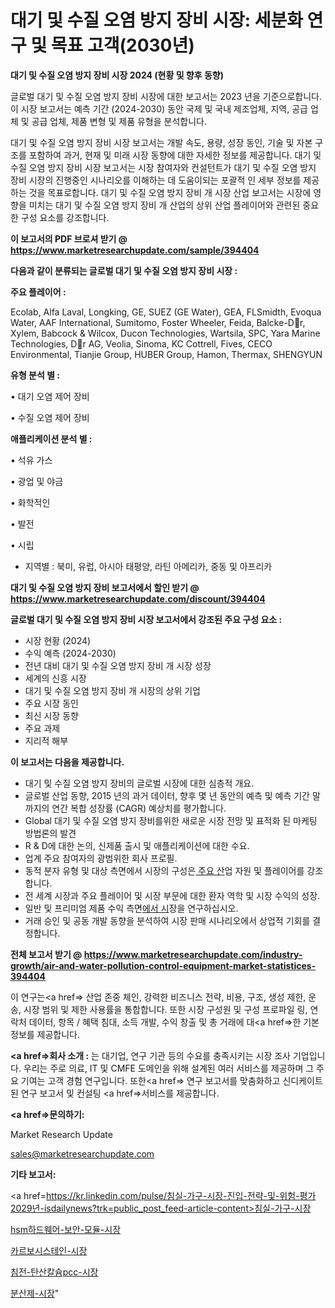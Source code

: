 # 대기 및 수질 오염 방지 장비 시장: 세분화 연구 및 목표 고객(2030년)

<strong>대기 및 수질 오염 방지 장비 시장 2024 (현황 및 향후 동향)</strong>

글로벌 대기 및 수질 오염 방지 장비 시장에 대한 보고서는 2023 년을 기준으로합니다.이 시장 보고서는 예측 기간 (2024-2030) 동안 국제 및 국내 제조업체, 지역, 공급 업체 및 공급 업체, 제품 변형 및 제품 유형을 분석합니다.

대기 및 수질 오염 방지 장비 시장 보고서는 개발 속도, 용량, 성장 동인, 기술 및 자본 구조를 포함하여 과거, 현재 및 미래 시장 동향에 대한 자세한 정보를 제공합니다. 대기 및 수질 오염 방지 장비 시장 보고서는 시장 참여자와 컨설턴트가 대기 및 수질 오염 방지 장비 시장의 진행중인 시나리오를 이해하는 데 도움이되는 포괄적 인 세부 정보를 제공하는 것을 목표로합니다. 대기 및 수질 오염 방지 장비 개 시장 산업 보고서는 시장에 영향을 미치는 대기 및 수질 오염 방지 장비 개 산업의 상위 산업 플레이어와 관련된 중요한 구성 요소를 강조합니다.



<strong>이 보고서의 PDF 브로셔 받기 @ <a href=https://www.marketresearchupdate.com/sample/394404>https://www.marketresearchupdate.com/sample/394404</a></strong>



<strong>다음과 같이 분류되는 글로벌 대기 및 수질 오염 방지 장비 시장 :</strong>



<strong>주요 플레이어 :</strong>

Ecolab, Alfa Laval, Longking, GE, SUEZ (GE Water), GEA, FLSmidth, Evoqua Water, AAF International, Sumitomo, Foster Wheeler, Feida, Balcke-Dr, Xylem, Babcock & Wilcox, Ducon Technologies, Wartsila, SPC, Yara Marine Technologies, Dr AG, Veolia, Sinoma, KC Cottrell, Fives, CECO Environmental, Tianjie Group, HUBER Group, Hamon, Thermax, SHENGYUN



<strong>유형 분석 별 :</strong>

• 대기 오염 제어 장비

• 수질 오염 제어 장비



<strong>애플리케이션 분석 별 :</strong>

• 석유 가스

• 광업 및 야금

• 화학적인

• 발전

• 시립

<ul>
  <li>지역별 : 북미, 유럽, 아시아 태평양, 라틴 아메리카, 중동 및 아프리카</li>
</ul>


<strong>대기 및 수질 오염 방지 장비 보고서에서 할인 받기 @ <a href=https://www.marketresearchupdate.com/discount/394404>https://www.marketresearchupdate.com/discount/394404</a></strong>



<strong>글로벌 대기 및 수질 오염 방지 장비 시장 보고서에서 강조된 주요 구성 요소 :</strong>
<ul>
  <li>시장 현황 (2024)</li>
  <li>수익 예측 (2024-2030)</li>
  <li>전년 대비 대기 및 수질 오염 방지 장비 개 시장 성장</li>
  <li>세계의 신흥 시장</li>
  <li>대기 및 수질 오염 방지 장비 개 시장의 상위 기업</li>
  <li>주요 시장 동인</li>
  <li>최신 시장 동향</li>
  <li>주요 과제</li>
  <li>지리적 해부</li>
</ul>


<strong>이 보고서는 다음을 제공합니다.</strong>
<ul>
  <li>대기 및 수질 오염 방지 장비의 글로벌 시장에 대한 심층적 개요.</li>
  <li>글로벌 산업 동향, 2015 년의 과거 데이터, 향후 몇 년 동안의 예측 및 예측 기간 말까지의 연간 복합 성장률 (CAGR) 예상치를 평가합니다.</li>
  <li>Global 대기 및 수질 오염 방지 장비를위한 새로운 시장 전망 및 표적화 된 마케팅 방법론의 발견</li>
  <li>R &amp; D에 대한 논의, 신제품 출시 및 애플리케이션에 대한 수요.</li>
  <li>업계 주요 참여자의 광범위한 회사 프로필.</li>
  <li>동적 분자 유형 및 대상 측면에서 시장의 구성은<a href=> 주요 산</a>업 자원 및 플레이어를 강조합니다.</li>
  <li>전 세계 시장과 주요 플레이어 및 시장 부문에 대한 환자 역학 및 시장 수익의 성장.</li>
  <li>일반 및 프리미엄 제품 수익 측면<a href=>에서 시</a>장을 연구하십시오.</li>
  <li>거래 승인 및 공동 개발 동향을 분석하여 시장 판매 시나리오에서 상업적 기회를 결정합니다.</li>
</ul>



<strong>전체 보고서 받기 @ <a href=https://www.marketresearchupdate.com/industry-growth/air-and-water-pollution-control-equipment-market-statistices-394404>https://www.marketresearchupdate.com/industry-growth/air-and-water-pollution-control-equipment-market-statistices-394404</a></strong>

이 연구는<a href=> 산업 존중</a> 체인, 강력한 비즈니스 전략, 비용, 구조, 생성 제한, 운송, 시장 범위 및 제한 사용률을 통합합니다. 또한 시장 구성원 및 구성 프로파일 링, 연락처 데이터, 항목 / 혜택 침대, 소득 개발, 수익 창출 및 총 거래에 대<a href=>한 기본 </a>정보를 제공합니다.



<strong><a href=>회사 소</a>개 :</strong>
는 대기업, 연구 기관 등의 수요를 충족시키는 시장 조사 기업입니다. 우리는 주로 의료, IT 및 CMFE 도메인을 위해 설계된 여러 서비스를 제공하며 그 주요 기여는 고객 경험 연구입니다. 또한<a href=> 연구 보</a>고서를 맞춤화하고 신디케이트 된 연구 보고서 및 컨설팅 <a href=>서비스</a>를 제공합니다.



<strong><a href=>문의하기:</a></strong>

Market Research Update

sales@marketresearchupdate.com



<strong>기타 보고서:</strong>

<a href=https://kr.linkedin.com/pulse/침실-가구-시장-진입-전략-및-위험-평가2029년-isdailynews?trk=public_post_feed-article-content>침실-가구-시장</a>

<a href=https://www.linkedin.com/pulse/hsm하드웨어-보안-모듈-시장-세분화-연구-및-목표-고객2029년-market-matrix-musings-analysis/>hsm하드웨어-보안-모듈-시장</a>

<a href=https://www.linkedin.com/pulse/카르보시스테인-시장-동향-및-성장-전망-survey-savvy-insights-360-analysis-v6fcf/>카르보시스테인-시장</a>

<a href=https://www.linkedin.com/pulse/침전-탄산칼슘pcc-시장-현재-및-미래-성장-2029-consumer-connection-compendium-ana-rf0bf/>침전-탄산칼슘pcc-시장</a>

<a href=https://www.linkedin.com/pulse/분산제-시장-현재-및-미래-성장-2030-consumer-connection-compendium-ana-d6ipf/>분산제-시장</a>"
